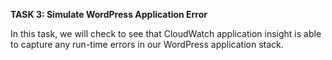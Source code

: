 ﻿**TASK 3: Simulate WordPress Application Error**

In this task, we will check to see that CloudWatch application insight is able to capture any run-time errors in our WordPress application stack.

